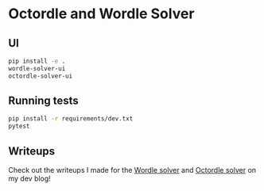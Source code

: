 # Octordle and Wordle Solver

## UI

```bash
pip install -e .
wordle-solver-ui
octordle-solver-ui
```

## Running tests

```bash
pip install -r requirements/dev.txt
pytest
```

## Writeups

Check out the writeups I made for the [Wordle solver](https://www.gabrieljreed.com/projects/wordle-solver/) and [Octordle solver](https://www.gabrieljreed.com/projects/octordle-solver/) on my dev blog!

